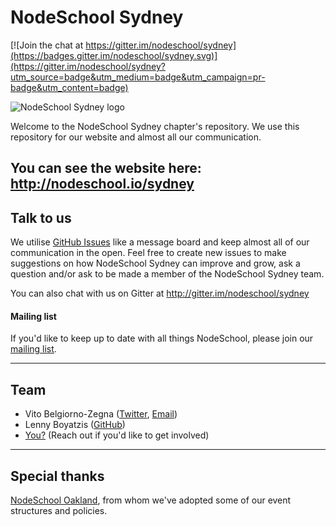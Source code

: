 # NodeSchool Sydney

[![Join the chat at https://gitter.im/nodeschool/sydney](https://badges.gitter.im/nodeschool/sydney.svg)](https://gitter.im/nodeschool/sydney?utm_source=badge&utm_medium=badge&utm_campaign=pr-badge&utm_content=badge)

![NodeSchool Sydney logo](http://i.imgur.com/nOpStqR.png)

Welcome to the NodeSchool Sydney chapter's repository. We use this
repository for our website and almost all our communication.

You can see the website here: http://nodeschool.io/sydney
-----

## Talk to us

We utilise [GitHub Issues](https://github.com/nodeschool/sydney/issues) like a message board and keep almost all of our communication in the open. Feel free to create new issues to make suggestions on how NodeSchool Sydney can improve and grow, ask a question and/or ask to be made a member of the NodeSchool Sydney team.

You can also chat with us on Gitter at http://gitter.im/nodeschool/sydney

#### Mailing list

If you'd like to keep up to date with all things NodeSchool, please join our [mailing list](http://eepurl.com/c5SmF5).

-----

## Team

 - Vito Belgiorno-Zegna ([Twitter](https://twitter.com/vitalbone/), [Email](mailto:bz.vito@gmail.com))
 - Lenny Boyatzis ([GitHub](https://github.com/LennyBoyatzis))
 - [You?](https://media.giphy.com/media/xT0BKIQtbiwImriTIs/giphy.gif) (Reach out if you'd like to get involved)

-----

## Special thanks

[NodeSchool Oakland](http://nodeschool.io/oakland/), from whom we've adopted some of our event structures and policies.
